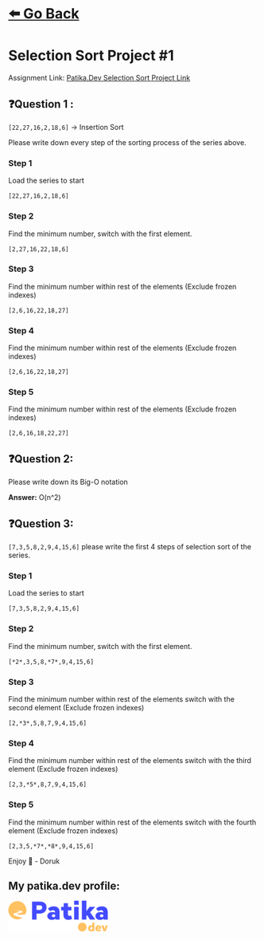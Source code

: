 # [⬅️ Go Back](../../README.md)

# Selection Sort Project #1

Assignment Link: [Patika.Dev Selection Sort Project Link](https://app.patika.dev/courses/veri-yapilari-ve-algoritmalar/insertion-sort-proje)

## ❓Question 1 :

`[22,27,16,2,18,6]` -> Insertion Sort

Please write down every step of the sorting process of the series above.

### Step 1

Load the series to start

```
[22,27,16,2,18,6]
```

### Step 2

Find the minimum number, switch with the first element.

```
[2,27,16,22,18,6]
```

### Step 3

Find the minimum number within rest of the elements (Exclude frozen indexes)

```
[2,6,16,22,18,27]
```

### Step 4

Find the minimum number within rest of the elements (Exclude frozen indexes)

```
[2,6,16,22,18,27]
```

### Step 5

Find the minimum number within rest of the elements (Exclude frozen indexes)

```
[2,6,16,18,22,27]
```

## ❓Question 2:

Please write down its Big-O notation

**Answer:** O(n^2)

## ❓Question 3:

`[7,3,5,8,2,9,4,15,6]` please write the first 4 steps of selection sort of the series.

### Step 1

Load the series to start

```
[7,3,5,8,2,9,4,15,6]
```

### Step 2

Find the minimum number, switch with the first element.

```
[*2*,3,5,8,*7*,9,4,15,6]
```

### Step 3

Find the minimum number within rest of the elements switch with the second element (Exclude frozen indexes)

```
[2,*3*,5,8,7,9,4,15,6]
```

### Step 4

Find the minimum number within rest of the elements switch with the third element (Exclude frozen indexes)

```
[2,3,*5*,8,7,9,4,15,6]
```

### Step 5

Find the minimum number within rest of the elements switch with the fourth element (Exclude frozen indexes)

```
[2,3,5,*7*,*8*,9,4,15,6]
```

Enjoy 🚀 - Doruk

## My patika.dev profile:

<a href="https://app.patika.dev/kaolin"><img src="../../assets/newPatikaLogo.svg" width=200/></a>
